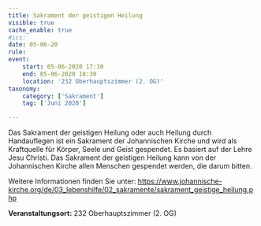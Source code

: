 ```yaml
---
title: Sakrament der geistigen Heilung
visible: true
cache_enable: true
#ics: 
date: 05-06-20
rule: 
event:
	start: 05-06-2020 17:30
	end: 05-06-2020 18:30
	location: '232 Oberhauptszimmer (2. OG)'
taxonomy:
	category: ['Sakrament']
	tag: ['Juni 2020']

---
```

Das Sakrament der geistigen Heilung oder auch Heilung durch Handauflegen ist ein Sakrament der Johannischen Kirche und wird als Kraftquelle für Körper, Seele und Geist gespendet. Es basiert auf der Lehre Jesu Christi. Das Sakrament der geistigen Heilung kann von der Johannischen Kirche allen Menschen gespendet werden, die darum bitten.

Weitere Informationen finden Sie unter:
https://www.johannische-kirche.org/de/03_lebenshilfe/02_sakramente/sakrament_geistige_heilung.php



**Veranstaltungsort:** 232 Oberhauptszimmer (2. OG)


